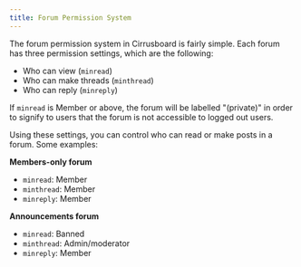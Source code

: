 ```yaml
---
title: Forum Permission System
---
```


The forum permission system in Cirrusboard is fairly simple. Each forum has three permission settings, which are the following:

- Who can view (`minread`)
- Who can make threads (`minthread`)
- Who can reply (`minreply`)

If `minread` is Member or above, the forum will be labelled "(private)" in order to signify to users that the forum is not accessible to logged out users.

Using these settings, you can control who can read or make posts in a forum. Some examples:

**Members-only forum**
- `minread`: Member
- `minthread`: Member
- `minreply`: Member

**Announcements forum**
- `minread`: Banned
- `minthread`: Admin/moderator
- `minreply`: Member
